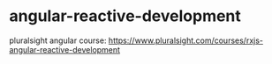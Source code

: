 # angular-reactive-development
pluralsight angular course: https://www.pluralsight.com/courses/rxjs-angular-reactive-development
